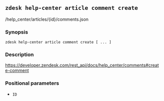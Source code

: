 ## `zdesk help-center article comment create`

/help_center/articles/{id}/comments.json

### Synopsis

    zdesk help-center article comment create [ ... ]

### Description

https://developer.zendesk.com/rest_api/docs/help_center/comments#create-comment

### Positional parameters

* `ID`

